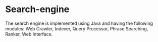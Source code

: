 # Search-engine
The search engine is implemented using Java and having the following modules: Web Crawler, Indexer, Query Processor, Phrase Searching, Ranker, Web Interface.
